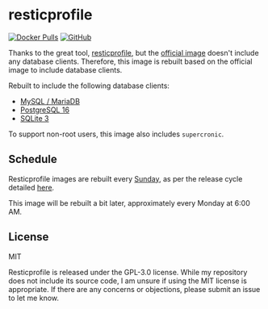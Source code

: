 # resticprofile

[![Docker Pulls](https://img.shields.io/docker/pulls/ttionya/ttionya/resticprofile?label=Docker%20Pulls&logo=docker)](https://hub.docker.com/r/ttionya/resticprofile) [![GitHub](https://img.shields.io/github/license/ttionya/ttionya/resticprofile?label=License&logo=github)](https://github.com/ttionya/ttionya/resticprofile/blob/master/LICENSE)

Thanks to the great tool, [resticprofile](https://github.com/creativeprojects/resticprofile), but the [official image](https://hub.docker.com/r/creativeprojects/resticprofile) doesn't include any database clients. Therefore, this image is rebuilt based on the official image to include database clients.

Rebuilt to include the following database clients:

- [MySQL / MariaDB](https://pkgs.alpinelinux.org/packages?name=mariadb-client&branch=edge)
- [PostgreSQL 16](https://pkgs.alpinelinux.org/packages?name=postgresql16-client&branch=edge)
- [SQLite 3](https://pkgs.alpinelinux.org/packages?name=sqlite&branch=edge)

To support non-root users, this image also includes `supercronic`.

## Schedule

Resticprofile images are rebuilt every [Sunday](https://github.com/creativeprojects/resticprofile/blob/master/.github/workflows/docker.yml), as per the release cycle detailed [here](https://creativeprojects.github.io/resticprofile/installation/docker/index.html#release-cycle-on-docker-hub).

This image will be rebuilt a bit later, approximately every Monday at 6:00 AM.

## License

MIT

Resticprofile is released under the GPL-3.0 license. While my repository does not include its source code, I am unsure if using the MIT license is appropriate. If there are any concerns or objections, please submit an issue to let me know.
